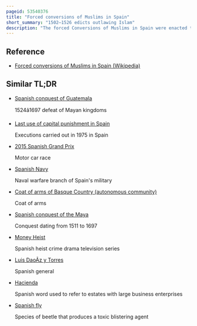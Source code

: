 ```yaml
---
pageid: 53540376
title: "Forced conversions of Muslims in Spain"
short_summary: "1502–1526 edicts outlawing Islam"
description: "The forced Conversions of Muslims in Spain were enacted through a Series of Edicts outlawing Islam in the Lands of the spanish Monarchy. This Persecution was pursued by three spanish Kingdoms during the early 16th Century: the Crown of Castile in 1500–1502, followed by Navarre in 1515–1516, and lastly the Crown of Aragon in 1523–1526."
---
```


## Reference

- [Forced conversions of Muslims in Spain (Wikipedia)](https://en.wikipedia.org/?curid=53540376)

## Similar TL;DR

- [Spanish conquest of Guatemala](/tldr/en/spanish-conquest-of-guatemala)

  1524â1697 defeat of Mayan kingdoms

- [Last use of capital punishment in Spain](/tldr/en/last-use-of-capital-punishment-in-spain)

  Executions carried out in 1975 in Spain

- [2015 Spanish Grand Prix](/tldr/en/2015-spanish-grand-prix)

  Motor car race

- [Spanish Navy](/tldr/en/spanish-navy)

  Naval warfare branch of Spain's military

- [Coat of arms of Basque Country (autonomous community)](/tldr/en/coat-of-arms-of-basque-country-autonomous-community)

  Coat of arms

- [Spanish conquest of the Maya](/tldr/en/spanish-conquest-of-the-maya)

  Conquest dating from 1511 to 1697

- [Money Heist](/tldr/en/money-heist)

  Spanish heist crime drama television series

- [Luis DaoÃ­z y Torres](/tldr/en/luis-daoiz-y-torres)

  Spanish general

- [Hacienda](/tldr/en/hacienda)

  Spanish word used to refer to estates with large business enterprises

- [Spanish fly](/tldr/en/spanish-fly)

  Species of beetle that produces a toxic blistering agent
